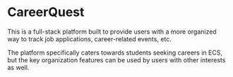 # CareerQuest

This is a full-stack platform built to provide users with a more organized way to track job applications, career-related events, etc.

The platform specifically caters towards students seeking careers in ECS, but the key organization features can be used by users with other interests as well. 

